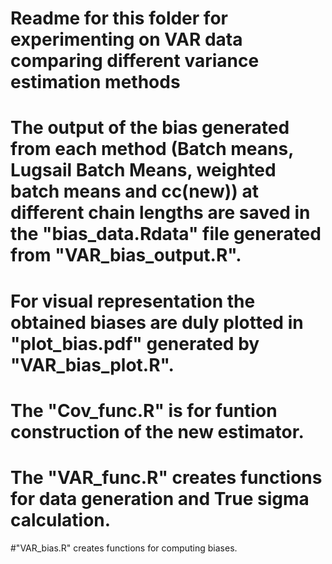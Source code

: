# Readme for this folder for experimenting on VAR data comparing different variance estimation methods

# The output of the bias generated from each method (Batch means, Lugsail Batch Means, weighted batch means and cc(new)) at different chain lengths are saved in the "bias_data.Rdata" file generated from "VAR_bias_output.R".

# For visual representation the obtained biases are duly plotted in "plot_bias.pdf" generated by "VAR_bias_plot.R".

# The "Cov_func.R" is for funtion construction of the new estimator.

# The "VAR_func.R" creates functions for data generation and True sigma calculation.

#"VAR_bias.R" creates functions for computing biases.
